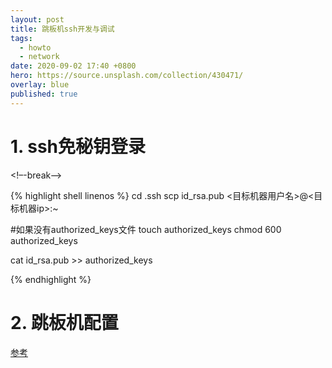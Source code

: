 ```yaml
---
layout: post
title: 跳板机ssh开发与调试
tags:
  - howto
  - network
date: 2020-09-02 17:40 +0800
hero: https://source.unsplash.com/collection/430471/
overlay: blue
published: true
---
```


# 1. ssh免秘钥登录
<!–-break-–>

{% highlight shell linenos %}
cd .ssh
scp id_rsa.pub  <目标机器用户名>@<目标机器ip>:~

#如果没有authorized_keys文件
touch authorized_keys
chmod 600 authorized_keys

cat id_rsa.pub >> authorized_keys

{% endhighlight %}

# 2. 跳板机配置

[参考](https://www.jianshu.com/p/8f262bc444f0)



